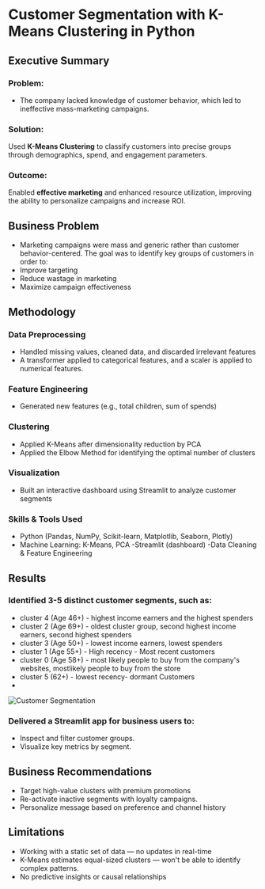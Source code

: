 # Customer Segmentation with K-Means Clustering in Python

## Executive Summary

### Problem:
- The company lacked knowledge of customer behavior, which led to ineffective mass-marketing campaigns.

### Solution:
Used **K-Means Clustering** to classify customers into precise groups through demographics, spend, and engagement parameters.

### Outcome:
Enabled **effective marketing** and enhanced resource utilization, improving the ability to personalize campaigns and increase ROI.

## Business Problem

- Marketing campaigns were mass and generic rather than customer behavior-centered. The goal was to identify key groups of customers in order to:
- Improve targeting
- Reduce wastage in marketing
- Maximize campaign effectiveness

## Methodology

### Data Preprocessing

- Handled missing values, cleaned data, and discarded irrelevant features
- A transformer applied to categorical features, and a scaler is applied to numerical features.
  
### Feature Engineering
- Generated new features (e.g., total children, sum of spends)

### Clustering
- Applied K-Means after dimensionality reduction by PCA
- Applied the Elbow Method for identifying the optimal number of clusters

### Visualization
- Built an interactive dashboard using Streamlit to analyze customer segments

### Skills & Tools Used

- Python (Pandas, NumPy, Scikit-learn, Matplotlib, Seaborn, Plotly)
- Machine Learning: K-Means, PCA
-Streamlit (dashboard)
-Data Cleaning & Feature Engineering

## Results
### Identified 3-5 distinct customer segments, such as:
- cluster 4 (Age 46+) - highest income earners and the highest spenders
- cluster 2 (Age 69+) - oldest cluster group, second highest income earners, second highest spenders
- cluster 3 (Age 50+) - lowest income earners, lowest spenders
- cluster 1 (Age 55+) - High recency - Most recent customers
- cluster 0 (Age 58+) - most likely people to buy from the company's websites, mostlikely people to buy from the store
- cluster 5 (62+) - lowest recency- dormant Customers
- 
![Customer Segmentation](images/customer%20segmentation%20pic.png)


### Delivered a Streamlit app for business users to:
- Inspect and filter customer groups.
- Visualize key metrics by segment.

## Business Recommendations
- Target high-value clusters with premium promotions
- Re-activate inactive segments with loyalty campaigns.
- Personalize message based on preference and channel history

## Limitations
- Working with a static set of data — no updates in real-time
- K-Means estimates equal-sized clusters — won't be able to identify complex patterns.
- No predictive insights or causal relationships

